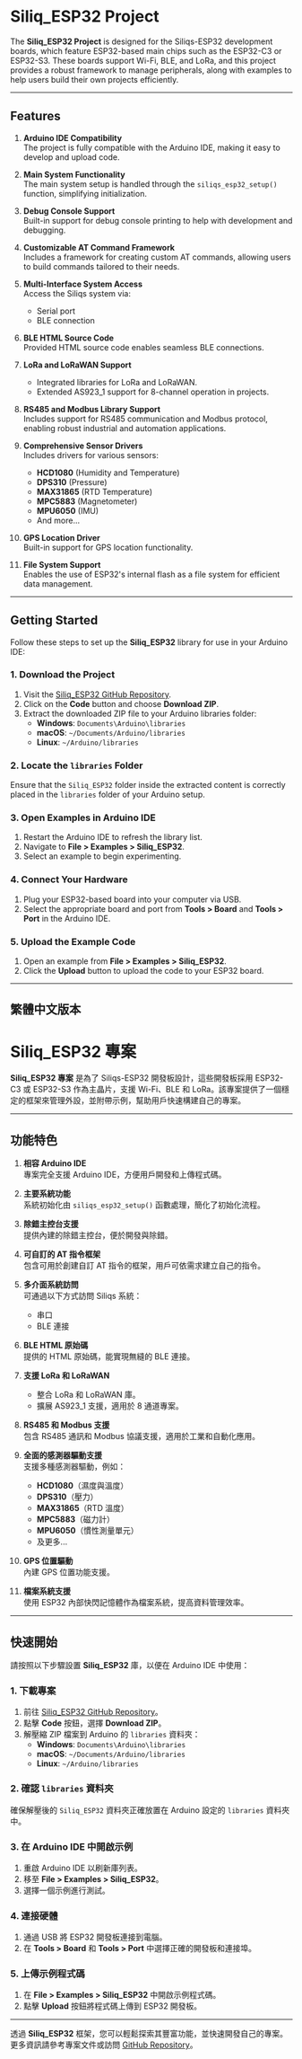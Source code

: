 # Siliq_ESP32 Project

The **Siliq_ESP32 Project** is designed for the Siliqs-ESP32 development boards, which feature ESP32-based main chips such as the ESP32-C3 or ESP32-S3. These boards support Wi-Fi, BLE, and LoRa, and this project provides a robust framework to manage peripherals, along with examples to help users build their own projects efficiently.

---

## Features

1. **Arduino IDE Compatibility**  
   The project is fully compatible with the Arduino IDE, making it easy to develop and upload code.

2. **Main System Functionality**  
   The main system setup is handled through the `siliqs_esp32_setup()` function, simplifying initialization.

3. **Debug Console Support**  
   Built-in support for debug console printing to help with development and debugging.

4. **Customizable AT Command Framework**  
   Includes a framework for creating custom AT commands, allowing users to build commands tailored to their needs.

5. **Multi-Interface System Access**  
   Access the Siliqs system via:
   - Serial port
   - BLE connection

6. **BLE HTML Source Code**  
   Provided HTML source code enables seamless BLE connections.

7. **LoRa and LoRaWAN Support**  
   - Integrated libraries for LoRa and LoRaWAN.
   - Extended AS923_1 support for 8-channel operation in projects.

8. **RS485 and Modbus Library Support**  
   Includes support for RS485 communication and Modbus protocol, enabling robust industrial and automation applications.

9. **Comprehensive Sensor Drivers**  
   Includes drivers for various sensors:
   - **HCD1080** (Humidity and Temperature)
   - **DPS310** (Pressure)
   - **MAX31865** (RTD Temperature)
   - **MPC5883** (Magnetometer)
   - **MPU6050** (IMU)
   - And more...

10. **GPS Location Driver**  
    Built-in support for GPS location functionality.

11. **File System Support**  
    Enables the use of ESP32's internal flash as a file system for efficient data management.

---

## Getting Started

Follow these steps to set up the **Siliq_ESP32** library for use in your Arduino IDE:

### 1. Download the Project
1. Visit the [Siliq_ESP32 GitHub Repository](https://github.com/your-repo-url).
2. Click on the **Code** button and choose **Download ZIP**.
3. Extract the downloaded ZIP file to your Arduino libraries folder:
   - **Windows**: `Documents\Arduino\libraries`
   - **macOS**: `~/Documents/Arduino/libraries`
   - **Linux**: `~/Arduino/libraries`

### 2. Locate the `libraries` Folder
Ensure that the `Siliq_ESP32` folder inside the extracted content is correctly placed in the `libraries` folder of your Arduino setup.

### 3. Open Examples in Arduino IDE
1. Restart the Arduino IDE to refresh the library list.
2. Navigate to **File > Examples > Siliq_ESP32**.
3. Select an example to begin experimenting.

### 4. Connect Your Hardware
1. Plug your ESP32-based board into your computer via USB.
2. Select the appropriate board and port from **Tools > Board** and **Tools > Port** in the Arduino IDE.

### 5. Upload the Example Code
1. Open an example from **File > Examples > Siliq_ESP32**.
2. Click the **Upload** button to upload the code to your ESP32 board.

---

## 繁體中文版本

# Siliq_ESP32 專案

**Siliq_ESP32 專案** 是為了 Siliqs-ESP32 開發板設計，這些開發板採用 ESP32-C3 或 ESP32-S3 作為主晶片，支援 Wi-Fi、BLE 和 LoRa。該專案提供了一個穩定的框架來管理外設，並附帶示例，幫助用戶快速構建自己的專案。

---

## 功能特色

1. **相容 Arduino IDE**  
   專案完全支援 Arduino IDE，方便用戶開發和上傳程式碼。

2. **主要系統功能**  
   系統初始化由 `siliqs_esp32_setup()` 函數處理，簡化了初始化流程。

3. **除錯主控台支援**  
   提供內建的除錯主控台，便於開發與除錯。

4. **可自訂的 AT 指令框架**  
   包含可用於創建自訂 AT 指令的框架，用戶可依需求建立自己的指令。

5. **多介面系統訪問**  
   可通過以下方式訪問 Siliqs 系統：
   - 串口
   - BLE 連接

6. **BLE HTML 原始碼**  
   提供的 HTML 原始碼，能實現無縫的 BLE 連接。

7. **支援 LoRa 和 LoRaWAN**  
   - 整合 LoRa 和 LoRaWAN 庫。
   - 擴展 AS923_1 支援，適用於 8 通道專案。

8. **RS485 和 Modbus 支援**  
   包含 RS485 通訊和 Modbus 協議支援，適用於工業和自動化應用。

9. **全面的感測器驅動支援**  
   支援多種感測器驅動，例如：
   - **HCD1080**（濕度與溫度）
   - **DPS310**（壓力）
   - **MAX31865**（RTD 溫度）
   - **MPC5883**（磁力計）
   - **MPU6050**（慣性測量單元）
   - 及更多...

10. **GPS 位置驅動**  
    內建 GPS 位置功能支援。

11. **檔案系統支援**  
    使用 ESP32 內部快閃記憶體作為檔案系統，提高資料管理效率。

---

## 快速開始

請按照以下步驟設置 **Siliq_ESP32** 庫，以便在 Arduino IDE 中使用：

### 1. 下載專案
1. 前往 [Siliq_ESP32 GitHub Repository](https://github.com/your-repo-url)。
2. 點擊 **Code** 按鈕，選擇 **Download ZIP**。
3. 解壓縮 ZIP 檔案到 Arduino 的 `libraries` 資料夾：
   - **Windows**: `Documents\Arduino\libraries`
   - **macOS**: `~/Documents/Arduino/libraries`
   - **Linux**: `~/Arduino/libraries`

### 2. 確認 `libraries` 資料夾
確保解壓後的 `Siliq_ESP32` 資料夾正確放置在 Arduino 設定的 `libraries` 資料夾中。

### 3. 在 Arduino IDE 中開啟示例
1. 重啟 Arduino IDE 以刷新庫列表。
2. 移至 **File > Examples > Siliq_ESP32**。
3. 選擇一個示例進行測試。

### 4. 連接硬體
1. 通過 USB 將 ESP32 開發板連接到電腦。
2. 在 **Tools > Board** 和 **Tools > Port** 中選擇正確的開發板和連接埠。

### 5. 上傳示例程式碼
1. 在 **File > Examples > Siliq_ESP32** 中開啟示例程式碼。
2. 點擊 **Upload** 按鈕將程式碼上傳到 ESP32 開發板。

---

透過 **Siliq_ESP32** 框架，您可以輕鬆探索其豐富功能，並快速開發自己的專案。更多資訊請參考專案文件或訪問 [GitHub Repository](https://github.com/your-repo-url)。
